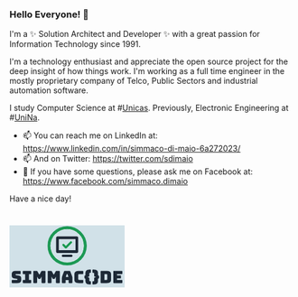 ### Hello Everyone! 👋

I'm a ✨ Solution Architect and Developer ✨ with a great passion for Information Technology since 1991. 

I'm a technology enthusiast and appreciate the open source project for the deep insight of how things work. I'm working as a full time engineer in the mostly proprietary company of Telco, Public Sectors and industrial automation software. 

I study Computer Science at #[Unicas](https://www.unicas.it/). Previously, Electronic Engineering at #[UniNa](http://www.unina.it).


- 📫 You can reach me on LinkedIn at: https://www.linkedin.com/in/simmaco-di-maio-6a272023/
- 📫 And on Twitter: https://twitter.com/sdimaio
- 💬 If you have some questions, please ask me on Facebook at: https://www.facebook.com/simmaco.dimaio


Have a nice day!

# ![Real quarkus application](simmacode.png)
